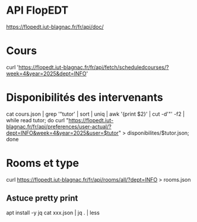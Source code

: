 # API FlopEDT

https://flopedt.iut-blagnac.fr/fr/api/doc/

# Cours

curl 'https://flopedt.iut-blagnac.fr/fr/api/fetch/scheduledcourses/?week=4&year=2025&dept=INFO'

# Disponibilités des intervenants

cat cours.json | grep '"tutor'  | sort |  uniq | awk '{print $2}' | cut -d'"' -f2 | while read tutor; do curl "https://flopedt.iut-blagnac.fr/fr/api/preferences/user-actual/?dept=INFO&week=4&year=2025&user=$tutor" > disponibilites/$tutor.json; done

# Rooms et type

curl https://flopedt.iut-blagnac.fr/fr/api/rooms/all/?dept=INFO > rooms.json


## Astuce pretty print

apt install -y jq
cat xxx.json | jq . | less
